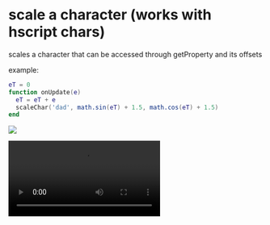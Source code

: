# scale a character (works with hscript chars)

scales a character that can be accessed through getProperty and its offsets

example:
```lua
eT = 0
function onUpdate(e)
  eT = eT + e
  scaleChar('dad', math.sin(eT) + 1.5, math.cos(eT) + 1.5)
end
```

![](https://cdn.discordapp.com/attachments/1050549504505548882/1050549505503797378/image.png)

![](https://cdn.discordapp.com/attachments/1050549504505548882/1050549506510426262/2022-12-08_18-05-44.mp4)